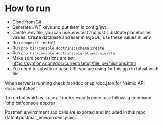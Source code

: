 
# How to run

- Clone from Git
- Generate JWT keys and put them in config/jwt
- Create .env file, you can use .env.test and just substitute placeholder values. Create database and user in MySQL, 
use these values in .env
- Run `composer install`
- Run `php bin/console doctrine:schema:create`
- Run `php bin/console doctrine:migrations:migrate`
- Make sure permissions are set: https://symfony.com/doc/current/setup/file_permissions.html
- You need to substitute base URL you are using for this app in fatcat.wsdl file

When server is running check /api/doc or api/doc.json for Nelmio API documentation

To run bot which will use all routes excatly once, use following command:
`php bin/console app:run

Postman environment and calls are exported and included in this repo (fatcat.postman_environment.json). 
